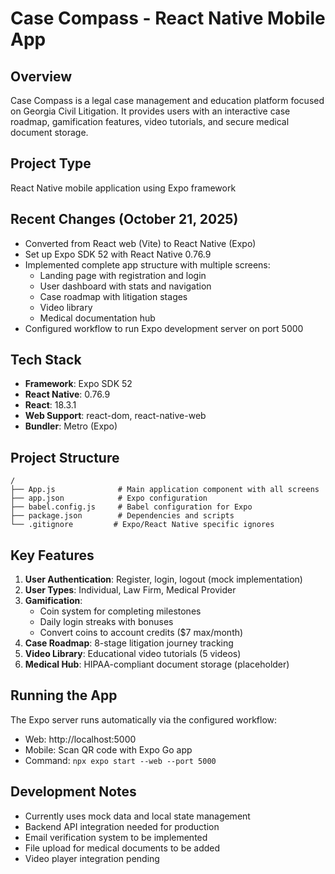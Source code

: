 # Case Compass - React Native Mobile App

## Overview
Case Compass is a legal case management and education platform focused on Georgia Civil Litigation. It provides users with an interactive case roadmap, gamification features, video tutorials, and secure medical document storage.

## Project Type
React Native mobile application using Expo framework

## Recent Changes (October 21, 2025)
- Converted from React web (Vite) to React Native (Expo)
- Set up Expo SDK 52 with React Native 0.76.9
- Implemented complete app structure with multiple screens:
  - Landing page with registration and login
  - User dashboard with stats and navigation
  - Case roadmap with litigation stages
  - Video library
  - Medical documentation hub
- Configured workflow to run Expo development server on port 5000

## Tech Stack
- **Framework**: Expo SDK 52
- **React Native**: 0.76.9
- **React**: 18.3.1
- **Web Support**: react-dom, react-native-web
- **Bundler**: Metro (Expo)

## Project Structure
```
/
├── App.js              # Main application component with all screens
├── app.json            # Expo configuration
├── babel.config.js     # Babel configuration for Expo
├── package.json        # Dependencies and scripts
└── .gitignore         # Expo/React Native specific ignores
```

## Key Features
1. **User Authentication**: Register, login, logout (mock implementation)
2. **User Types**: Individual, Law Firm, Medical Provider
3. **Gamification**: 
   - Coin system for completing milestones
   - Daily login streaks with bonuses
   - Convert coins to account credits ($7 max/month)
4. **Case Roadmap**: 8-stage litigation journey tracking
5. **Video Library**: Educational video tutorials (5 videos)
6. **Medical Hub**: HIPAA-compliant document storage (placeholder)

## Running the App
The Expo server runs automatically via the configured workflow:
- Web: http://localhost:5000
- Mobile: Scan QR code with Expo Go app
- Command: `npx expo start --web --port 5000`

## Development Notes
- Currently uses mock data and local state management
- Backend API integration needed for production
- Email verification system to be implemented
- File upload for medical documents to be added
- Video player integration pending
